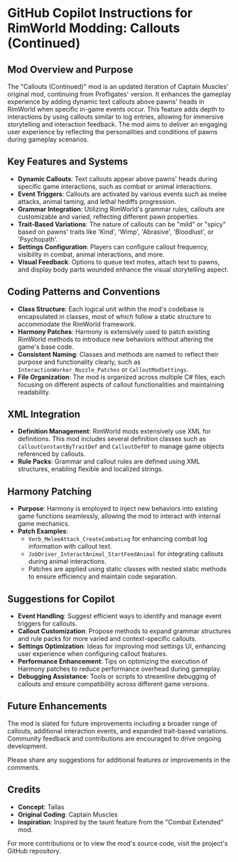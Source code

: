 # GitHub Copilot Instructions for RimWorld Modding: Callouts (Continued)

## Mod Overview and Purpose
The "Callouts (Continued)" mod is an updated iteration of Captain Muscles' original mod, continuing from Profligates' version. It enhances the gameplay experience by adding dynamic text callouts above pawns' heads in RimWorld when specific in-game events occur. This feature adds depth to interactions by using callouts similar to log entries, allowing for immersive storytelling and interaction feedback. The mod aims to deliver an engaging user experience by reflecting the personalities and conditions of pawns during gameplay scenarios.

## Key Features and Systems
- **Dynamic Callouts**: Text callouts appear above pawns' heads during specific game interactions, such as combat or animal interactions.
- **Event Triggers**: Callouts are activated by various events such as melee attacks, animal taming, and lethal hediffs progression.
- **Grammar Integration**: Utilizing RimWorld's grammar rules, callouts are customizable and varied, reflecting different pawn properties.
- **Trait-Based Variations**: The nature of callouts can be "mild" or "spicy" based on pawns' traits like 'Kind', 'Wimp', 'Abrasive', 'Bloodlust', or 'Psychopath'.
- **Settings Configuration**: Players can configure callout frequency, visibility in combat, animal interactions, and more.
- **Visual Feedback**: Options to queue text motes, attach text to pawns, and display body parts wounded enhance the visual storytelling aspect.

## Coding Patterns and Conventions
- **Class Structure**: Each logical unit within the mod's codebase is encapsulated in classes, most of which follow a static structure to accommodate the RimWorld framework.
- **Harmony Patches**: Harmony is extensively used to patch existing RimWorld methods to introduce new behaviors without altering the game's base code.
- **Consistent Naming**: Classes and methods are named to reflect their purpose and functionality clearly, such as `InteractionWorker_Nuzzle_Patches` or `CalloutModSettings`.
- **File Organization**: The mod is organized across multiple C# files, each focusing on different aspects of callout functionalities and maintaining readability.

## XML Integration
- **Definition Management**: RimWorld mods extensively use XML for definitions. This mod includes several definition classes such as `CalloutConstantByTraitDef` and `CalloutDefOf` to manage game objects referenced by callouts.
- **Rule Packs**: Grammar and callout rules are defined using XML structures, enabling flexible and localized strings.

## Harmony Patching
- **Purpose**: Harmony is employed to inject new behaviors into existing game functions seamlessly, allowing the mod to interact with internal game mechanics.
- **Patch Examples**:
  - `Verb_MeleeAttack_CreateCombatLog` for enhancing combat log information with callout text.
  - `JobDriver_InteractAnimal_StartFeedAnimal` for integrating callouts during animal interactions.
  - Patches are applied using static classes with nested static methods to ensure efficiency and maintain code separation.

## Suggestions for Copilot
- **Event Handling**: Suggest efficient ways to identify and manage event triggers for callouts.
- **Callout Customization**: Propose methods to expand grammar structures and rule packs for more varied and context-specific callouts.
- **Settings Optimization**: Ideas for improving mod settings UI, enhancing user experience when configuring callout features.
- **Performance Enhancement**: Tips on optimizing the execution of Harmony patches to reduce performance overhead during gameplay.
- **Debugging Assistance**: Tools or scripts to streamline debugging of callouts and ensure compatibility across different game versions.

## Future Enhancements
The mod is slated for future improvements including a broader range of callouts, additional interaction events, and expanded trait-based variations. Community feedback and contributions are encouraged to drive ongoing development. 

Please share any suggestions for additional features or improvements in the comments.

## Credits
- **Concept**: Tallas
- **Original Coding**: Captain Muscles
- **Inspiration**: Inspired by the taunt feature from the "Combat Extended" mod.

For more contributions or to view the mod's source code, visit the project's GitHub repository.
